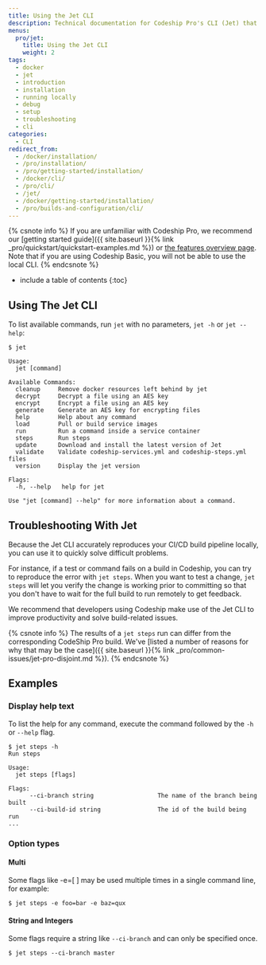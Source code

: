 ```yaml
---
title: Using the Jet CLI
description: Technical documentation for Codeship Pro's CLI (Jet) that allows to debug and run builds locally on the development machine
menus:
  pro/jet:
    title: Using the Jet CLI
    weight: 2
tags:
  - docker
  - jet
  - introduction
  - installation
  - running locally
  - debug
  - setup
  - troubleshooting
  - cli
categories:
  - CLI
redirect_from:
  - /docker/installation/
  - /pro/installation/
  - /pro/getting-started/installation/
  - /docker/cli/
  - /pro/cli/
  - /jet/
  - /docker/getting-started/installation/
  - /pro/builds-and-configuration/cli/
---
```


{% csnote info %}
If you are unfamiliar with Codeship Pro, we recommend our [getting started guide]({{ site.baseurl }}{% link _pro/quickstart/quickstart-examples.md %}) or [the features overview page](https://codeship.com/features/pro).
Note that if you are using Codeship Basic, you will not be able to use the local CLI.
{% endcsnote %}

* include a table of contents
{:toc}

## Using The Jet CLI

To list available commands, run `jet` with no parameters, `jet -h` or `jet --help`:

```shell
$ jet

Usage:
  jet [command]

Available Commands:
  cleanup     Remove docker resources left behind by jet
  decrypt     Decrypt a file using an AES key
  encrypt     Encrypt a file using an AES key
  generate    Generate an AES key for encrypting files
  help        Help about any command
  load        Pull or build service images
  run         Run a command inside a service container
  steps       Run steps
  update      Download and install the latest version of Jet
  validate    Validate codeship-services.yml and codeship-steps.yml files
  version     Display the jet version

Flags:
  -h, --help   help for jet

Use "jet [command] --help" for more information about a command.
```
## Troubleshooting With Jet

Because the Jet CLI accurately reproduces your CI/CD build pipeline locally, you can use it to quickly solve difficult problems.

For instance, if a test or command fails on a build in Codeship, you can try to reproduce the error with `jet steps`. When you want to test a change, `jet steps` will let you verify the change is working prior to committing so that you don't have to wait for the full build to run remotely to get feedback.

We recommend that developers using Codeship make use of the Jet CLI to improve productivity and solve build-related issues.

{% csnote info %}
The results of a `jet steps` run can differ from the corresponding CodeShip Pro build. We've [listed a number of reasons for why that may be the case]({{ site.baseurl }}{% link _pro/common-issues/jet-pro-disjoint.md %}).
{% endcsnote %}

## Examples

### Display help text
To list the help for any command, execute the command followed by the `-h` or `--help` flag.

```shell
$ jet steps -h
Run steps

Usage:
  jet steps [flags]

Flags:
      --ci-branch string                  The name of the branch being built
      --ci-build-id string                The id of the build being run
...
```

### Option types

#### Multi
Some flags like -e=[ ] may be used multiple times in a single command line, for example:

```shell
$ jet steps -e foo=bar -e baz=qux
```

#### String and Integers
Some flags require a string like `--ci-branch` and can only be specified once.

```shell
$ jet steps --ci-branch master
```
